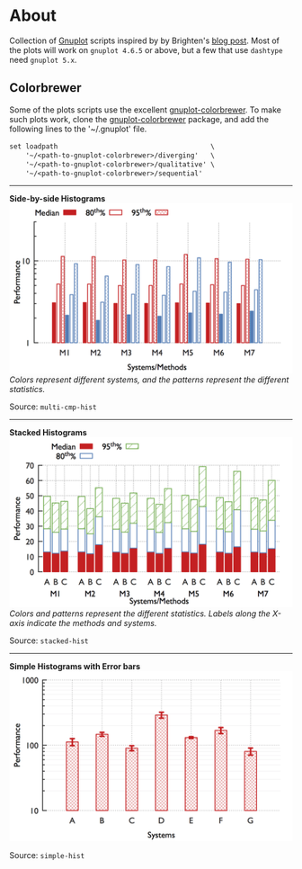 # About

Collection of [Gnuplot][3] scripts inspired by by Brighten's [blog post][1]. Most of the plots will work on `gnuplot 4.6.5` or above, but a few that use `dashtype` need `gnuplot 5.x`.

## Colorbrewer
Some of the plots scripts use the excellent [gnuplot-colorbrewer][2]. To make such plots work, clone the [gnuplot-colorbrewer][2] package, and add the following lines to the '~/.gnuplot' file.
```
set loadpath                                      \
    '~/<path-to-gnuplot-colorbrewer>/diverging'   \
    '~/<path-to-gnuplot-colorbrewer>/qualitative' \
    '~/<path-to-gnuplot-colorbrewer>/sequential'
```

---

**Side-by-side Histograms**
![Side-by-side Histograms](./multi-cmp-hist/sys-perf-comparison.png "Side-by-side Histograms")
_Colors represent different systems, and the patterns represent the different statistics._

Source: `multi-cmp-hist`

---

**Stacked Histograms**
![Stacked Histograms](./stacked-hist/sys-perf-stacked-comparison.png "Stacked Histograms")
_Colors and patterns represent the different statistics. Labels along the X-axis indicate the methods and systems._

Source: `stacked-hist`

---

**Simple Histograms with Error bars**
![Simple Histograms](./simple-hist/simple-hist.png "Simple Histograms")

Source: `simple-hist`


[1]: http://youinfinitesnake.blogspot.com/2011/02/attractive-scientific-plots-with.html "Attractive scientific plots with gnuplot"
[2]: https://github.com/aschn/gnuplot-colorbrewer.git "aschn/gnuplot-colorbrewer"
[3]: http://gnuplot.sourceforge.net "Gnuplot homepage"
